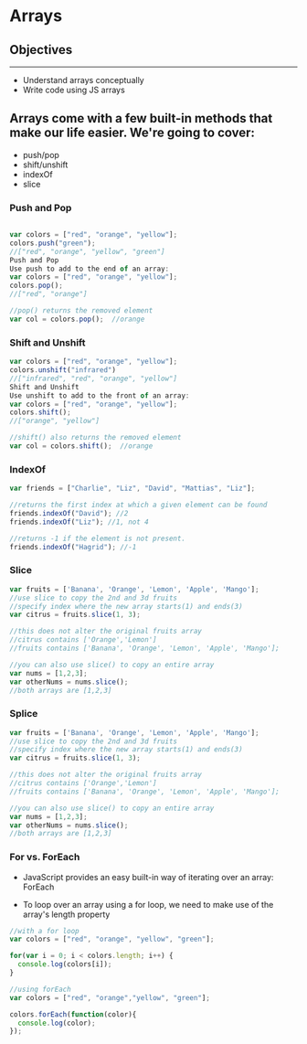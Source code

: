 # Arrays

## Objectives
********
* Understand arrays conceptually
* Write code using JS arrays

## Arrays come with a few built-in methods that make our life easier. We're going to cover:

* push/pop
* shift/unshift
* indexOf
* slice

### Push and Pop
```javascript

var colors = ["red", "orange", "yellow"];
colors.push("green");
//["red", "orange", "yellow", "green"]
Push and Pop
Use push to add to the end of an array:
var colors = ["red", "orange", "yellow"];
colors.pop();
//["red", "orange"]

//pop() returns the removed element
var col = colors.pop();  //orange
```
### Shift and Unshift

```javascript
var colors = ["red", "orange", "yellow"];
colors.unshift("infrared")
//["infrared", "red", "orange", "yellow"]
Shift and Unshift
Use unshift to add to the front of an array:
var colors = ["red", "orange", "yellow"];
colors.shift();
//["orange", "yellow"]

//shift() also returns the removed element
var col = colors.shift();  //orange


```
### IndexOf

```javascript
var friends = ["Charlie", "Liz", "David", "Mattias", "Liz"];

//returns the first index at which a given element can be found
friends.indexOf("David"); //2
friends.indexOf("Liz"); //1, not 4

//returns -1 if the element is not present.
friends.indexOf("Hagrid"); //-1


```
### Slice
```javascript
var fruits = ['Banana', 'Orange', 'Lemon', 'Apple', 'Mango'];
//use slice to copy the 2nd and 3d fruits
//specify index where the new array starts(1) and ends(3)
var citrus = fruits.slice(1, 3);

//this does not alter the original fruits array
//citrus contains ['Orange','Lemon']
//fruits contains ['Banana', 'Orange', 'Lemon', 'Apple', 'Mango'];

//you can also use slice() to copy an entire array
var nums = [1,2,3];
var otherNums = nums.slice();
//both arrays are [1,2,3]

```
### Splice
```javascript
var fruits = ['Banana', 'Orange', 'Lemon', 'Apple', 'Mango'];
//use slice to copy the 2nd and 3d fruits
//specify index where the new array starts(1) and ends(3)
var citrus = fruits.slice(1, 3);

//this does not alter the original fruits array
//citrus contains ['Orange','Lemon']
//fruits contains ['Banana', 'Orange', 'Lemon', 'Apple', 'Mango'];

//you can also use slice() to copy an entire array
var nums = [1,2,3];
var otherNums = nums.slice();
//both arrays are [1,2,3]

```

### For vs. ForEach

* JavaScript provides an easy built-in way of iterating over an array: ForEach

* To loop over an array using a for loop, we need to make use of the array's  length property

```javascript
//with a for loop
var colors = ["red", "orange", "yellow", "green"];

for(var i = 0; i < colors.length; i++) {
  console.log(colors[i]);
}

//using forEach
var colors = ["red", "orange","yellow", "green"];

colors.forEach(function(color){
  console.log(color);
});

```
